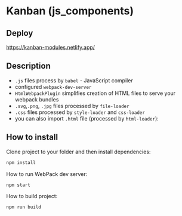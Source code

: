 # Kanban (js_components)

## Deploy
https://kanban-modules.netlify.app/

## Description

-   `.js` files process by `babel` - JavaScript compiler
-   configured `webpack-dev-server`
-   `HtmlWebpackPlugin` simplifies creation of HTML files to serve your webpack bundles
-   `.svg`,`.png`, `.jpg` files processed by `file-loader`
-   `.css` files processed by `style-loader` and `css-loader`
-   you can also import `.html` file (processed by `html-loader`):


## How to install

Clone project to your folder and then install dependencies:

```bash
npm install
```

How to run WebPack dev server:

```bash
npm start
```

How to build project:

```bash
npm run build
```
